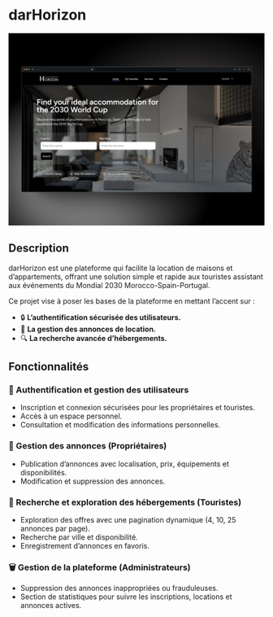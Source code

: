 # darHorizon


![Aperçu du site](/public/assets/img/402shots_so.png)


## Description

darHorizon est une plateforme qui facilite la location de maisons et d’appartements, offrant une solution simple et rapide aux touristes assistant aux événements du Mondial 2030 Morocco-Spain-Portugal.

Ce projet vise à poser les bases de la plateforme en mettant l’accent sur :

- 🔒 **L’authentification sécurisée des utilisateurs.**
- 🏡 **La gestion des annonces de location.**
- 🔍 **La recherche avancée d’hébergements.**

## Fonctionnalités

### 🔑 Authentification et gestion des utilisateurs
- Inscription et connexion sécurisées pour les propriétaires et touristes.
- Accès à un espace personnel.
- Consultation et modification des informations personnelles.

### 🏡 Gestion des annonces (Propriétaires)
- Publication d’annonces avec localisation, prix, équipements et disponibilités.
- Modification et suppression des annonces.

### 📌 Recherche et exploration des hébergements (Touristes)
- Exploration des offres avec une pagination dynamique (4, 10, 25 annonces par page).
- Recherche par ville et disponibilité.
- Enregistrement d’annonces en favoris.

### 🗑️ Gestion de la plateforme (Administrateurs)
- Suppression des annonces inappropriées ou frauduleuses.
- Section de statistiques pour suivre les inscriptions, locations et annonces actives.
